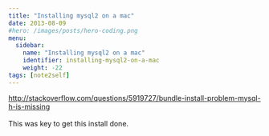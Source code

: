 ```yaml
---
title: "Installing mysql2 on a mac"
date: 2013-08-09
#hero: /images/posts/hero-coding.png
menu:
  sidebar:
    name: "Installing mysql2 on a mac"
    identifier: installing-mysql2-on-a-mac
    weight: -22
tags: [note2self]
---
```


<a href="http://stackoverflow.com/questions/5919727/bundle-install-problem-mysql-h-is-missing" target="" rel="">http://stackoverflow.com/questions/5919727/bundle-install-problem-mysql-h-is-missing</a><br><br>This was key to get this install done.